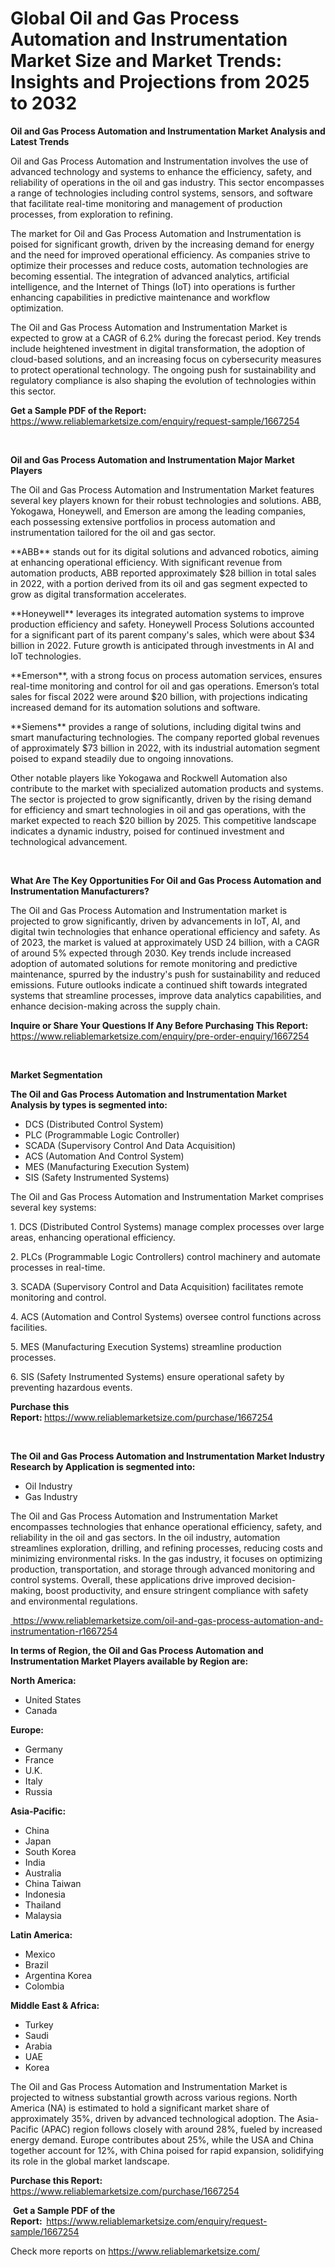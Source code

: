 <p><h1>Global Oil and Gas Process Automation and Instrumentation Market Size and Market Trends: Insights and Projections from 2025 to 2032</h1></p><p><strong>Oil and Gas Process Automation and Instrumentation Market Analysis and Latest Trends</strong></p>
<p><p>Oil and Gas Process Automation and Instrumentation involves the use of advanced technology and systems to enhance the efficiency, safety, and reliability of operations in the oil and gas industry. This sector encompasses a range of technologies including control systems, sensors, and software that facilitate real-time monitoring and management of production processes, from exploration to refining.</p><p>The market for Oil and Gas Process Automation and Instrumentation is poised for significant growth, driven by the increasing demand for energy and the need for improved operational efficiency. As companies strive to optimize their processes and reduce costs, automation technologies are becoming essential. The integration of advanced analytics, artificial intelligence, and the Internet of Things (IoT) into operations is further enhancing capabilities in predictive maintenance and workflow optimization.</p><p>The Oil and Gas Process Automation and Instrumentation Market is expected to grow at a CAGR of 6.2% during the forecast period. Key trends include heightened investment in digital transformation, the adoption of cloud-based solutions, and an increasing focus on cybersecurity measures to protect operational technology. The ongoing push for sustainability and regulatory compliance is also shaping the evolution of technologies within this sector.</p></p>
<p><strong>Get a Sample PDF of the Report:&nbsp;</strong> <a href="https://www.reliablemarketsize.com/enquiry/request-sample/1667254?utm_campaign=3178&utm_medium=2&utm_source=Github&utm_content=ia&utm_term=08032025&utm_id=oil-and-gas-process-automation-and-instrumentation">https://www.reliablemarketsize.com/enquiry/request-sample/1667254</a></p>
<p>&nbsp;</p>
<p><strong>Oil and Gas Process Automation and Instrumentation Major Market Players</strong></p>
<p><p>The Oil and Gas Process Automation and Instrumentation Market features several key players known for their robust technologies and solutions. ABB, Yokogawa, Honeywell, and Emerson are among the leading companies, each possessing extensive portfolios in process automation and instrumentation tailored for the oil and gas sector.</p><p>**ABB** stands out for its digital solutions and advanced robotics, aiming at enhancing operational efficiency. With significant revenue from automation products, ABB reported approximately $28 billion in total sales in 2022, with a portion derived from its oil and gas segment expected to grow as digital transformation accelerates.</p><p>**Honeywell** leverages its integrated automation systems to improve production efficiency and safety. Honeywell Process Solutions accounted for a significant part of its parent company's sales, which were about $34 billion in 2022. Future growth is anticipated through investments in AI and IoT technologies.</p><p>**Emerson**, with a strong focus on process automation services, ensures real-time monitoring and control for oil and gas operations. Emerson’s total sales for fiscal 2022 were around $20 billion, with projections indicating increased demand for its automation solutions and software.</p><p>**Siemens** provides a range of solutions, including digital twins and smart manufacturing technologies. The company reported global revenues of approximately $73 billion in 2022, with its industrial automation segment poised to expand steadily due to ongoing innovations.</p><p>Other notable players like Yokogawa and Rockwell Automation also contribute to the market with specialized automation products and systems. The sector is projected to grow significantly, driven by the rising demand for efficiency and smart technologies in oil and gas operations, with the market expected to reach $20 billion by 2025. This competitive landscape indicates a dynamic industry, poised for continued investment and technological advancement.</p></p>
<p>&nbsp;</p>
<p><strong>What Are The Key Opportunities For Oil and Gas Process Automation and Instrumentation Manufacturers?</strong></p>
<p><p>The Oil and Gas Process Automation and Instrumentation market is projected to grow significantly, driven by advancements in IoT, AI, and digital twin technologies that enhance operational efficiency and safety. As of 2023, the market is valued at approximately USD 24 billion, with a CAGR of around 5% expected through 2030. Key trends include increased adoption of automated solutions for remote monitoring and predictive maintenance, spurred by the industry's push for sustainability and reduced emissions. Future outlooks indicate a continued shift towards integrated systems that streamline processes, improve data analytics capabilities, and enhance decision-making across the supply chain.</p></p>
<p><strong>Inquire or Share Your Questions If Any Before Purchasing This Report:</strong> <a href="https://www.reliablemarketsize.com/enquiry/pre-order-enquiry/1667254?utm_campaign=3178&utm_medium=2&utm_source=Github&utm_content=ia&utm_term=08032025&utm_id=oil-and-gas-process-automation-and-instrumentation">https://www.reliablemarketsize.com/enquiry/pre-order-enquiry/1667254</a></p>
<p>&nbsp;</p>
<p><strong>Market Segmentation</strong></p>
<p><strong>The Oil and Gas Process Automation and Instrumentation Market Analysis by types is segmented into:</strong></p>
<p><ul><li>DCS (Distributed Control System)</li><li>PLC (Programmable Logic Controller)</li><li>SCADA (Supervisory Control And Data Acquisition)</li><li>ACS (Automation And Control System)</li><li>MES (Manufacturing Execution System)</li><li>SIS (Safety Instrumented Systems)</li></ul></p>
<p><p>The Oil and Gas Process Automation and Instrumentation Market comprises several key systems: </p><p>1. DCS (Distributed Control Systems) manage complex processes over large areas, enhancing operational efficiency.</p><p>2. PLCs (Programmable Logic Controllers) control machinery and automate processes in real-time.</p><p>3. SCADA (Supervisory Control and Data Acquisition) facilitates remote monitoring and control.</p><p>4. ACS (Automation and Control Systems) oversee control functions across facilities.</p><p>5. MES (Manufacturing Execution Systems) streamline production processes.</p><p>6. SIS (Safety Instrumented Systems) ensure operational safety by preventing hazardous events.</p></p>
<p><strong>Purchase this Report:&nbsp;</strong><a href="https://www.reliablemarketsize.com/purchase/1667254?utm_campaign=3178&utm_medium=2&utm_source=Github&utm_content=ia&utm_term=08032025&utm_id=oil-and-gas-process-automation-and-instrumentation">https://www.reliablemarketsize.com/purchase/1667254</a></p>
<p>&nbsp;</p>
<p><strong>The Oil and Gas Process Automation and Instrumentation Market Industry Research by Application is segmented into:</strong></p>
<p><ul><li>Oil Industry</li><li>Gas Industry</li></ul></p>
<p><p>The Oil and Gas Process Automation and Instrumentation Market encompasses technologies that enhance operational efficiency, safety, and reliability in the oil and gas sectors. In the oil industry, automation streamlines exploration, drilling, and refining processes, reducing costs and minimizing environmental risks. In the gas industry, it focuses on optimizing production, transportation, and storage through advanced monitoring and control systems. Overall, these applications drive improved decision-making, boost productivity, and ensure stringent compliance with safety and environmental regulations.</p></p>
<p><a href="https://www.reliablemarketsize.com/oil-and-gas-process-automation-and-instrumentation-r1667254?utm_campaign=3178&utm_medium=2&utm_source=Github&utm_content=ia&utm_term=08032025&utm_id=oil-and-gas-process-automation-and-instrumentation">&nbsp;https://www.reliablemarketsize.com/oil-and-gas-process-automation-and-instrumentation-r1667254</a></p>
<p><strong>In terms of Region, the Oil and Gas Process Automation and Instrumentation Market Players available by Region are:</strong></p>
<p>
    <p> <strong> North America: </strong>
        <ul>
            <li>United States</li>
            <li>Canada</li>
        </ul>
        </p> 
    <p> <strong> Europe: </strong>
        <ul>
            <li>Germany</li>
            <li>France</li>
            <li>U.K.</li>
            <li>Italy</li>
            <li>Russia</li>
        </ul>
        </p> 
    <p> <strong> Asia-Pacific: </strong>
        <ul>
            <li>China</li>
            <li>Japan</li>
            <li>South Korea</li>
            <li>India</li>
            <li>Australia</li>
            <li>China Taiwan</li>
            <li>Indonesia</li>
            <li>Thailand</li>
            <li>Malaysia</li>
        </ul>
        </p> 
    <p> <strong> Latin America: </strong>
        <ul>
            <li>Mexico</li>
            <li>Brazil</li>
            <li>Argentina Korea</li>
            <li>Colombia</li>
        </ul>
        </p> 
    <p> <strong> Middle East & Africa: </strong>
        <ul>
            <li>Turkey</li>
            <li>Saudi</li>
            <li>Arabia</li>
            <li>UAE</li>
            <li>Korea</li>
        </ul>
    </p>
    </p>
<p><p>The Oil and Gas Process Automation and Instrumentation Market is projected to witness substantial growth across various regions. North America (NA) is estimated to hold a significant market share of approximately 35%, driven by advanced technological adoption. The Asia-Pacific (APAC) region follows closely with around 28%, fueled by increased energy demand. Europe contributes about 25%, while the USA and China together account for 12%, with China poised for rapid expansion, solidifying its role in the global market landscape.</p></p>
<p><strong>Purchase this Report: </strong><a href="https://www.reliablemarketsize.com/purchase/1667254?utm_campaign=3178&utm_medium=2&utm_source=Github&utm_content=ia&utm_term=08032025&utm_id=oil-and-gas-process-automation-and-instrumentation">https://www.reliablemarketsize.com/purchase/1667254</a></p>
<p>&nbsp;<strong>Get a Sample PDF of the Report:&nbsp;&nbsp;</strong><a href="https://www.reliablemarketsize.com/enquiry/request-sample/1667254?utm_campaign=3178&utm_medium=2&utm_source=Github&utm_content=ia&utm_term=08032025&utm_id=oil-and-gas-process-automation-and-instrumentation">https://www.reliablemarketsize.com/enquiry/request-sample/1667254</a></p>
<p><strong></strong></p>
<p>Check more reports on <a href="https://www.reliablemarketsize.com/?utm_campaign=3178&utm_medium=2&utm_source=Github&utm_content=ia&utm_term=08032025&utm_id=oil-and-gas-process-automation-and-instrumentation">https://www.reliablemarketsize.com/</a></p>